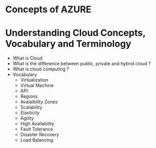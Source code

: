 # Concepts of AZURE

# Understanding Cloud Concepts, Vocabulary and Terminology

* What is Cloud
* What is the difference between public, private and hybrid cloud ?
* What is cloud computing ?
* Vocabulary
    * Virtualization
    * Virtual Machine
    * API
    * Regions
    * Avalaibility Zones
    * Scalability
    * Elasticity
    * Agility
    * High Availability  
    * Fault Tolerance
    * Disaster Recovery
    * Load Balancing
